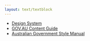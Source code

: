 ```yaml
---
layout: text/textblock
---
```


- [Design System](https://designsystem.gov.au/)
- [GOV.AU Content Guide](https://guides.service.gov.au/content-guide/)
- [Australian Government Style Manual](http://www.australia.gov.au/about-government/publications/style-manual)
